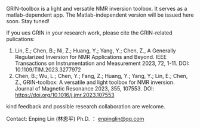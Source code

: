 



GRIN-toolbox is a light and versatile NMR inversion toolbox. It serves as a matlab-dependent app. The Matlab-independent version will be issued here soon. Stay tuned!   

If you ues GRIN in your research work, please cite the GRIN-related pulications:
1.	Lin, E.;  Chen, B.;  Ni, Z.;  Huang, Y.;  Yang, Y.; Chen, Z., A Generally Regularized Inversion for NMR Applications and Beyond. IEEE Transactions on Instrumentation and Measurement 2023, 72, 1-11. DOI: 10.1109/TIM.2023.3277972
2.	Chen, B.;  Wu, L.;  Chen, Y.;  Fang, Z.;  Huang, Y.;  Yang, Y.;  Lin, E.; Chen, Z., GRIN-toolbox: A versatile and light toolbox for NMR inversion. Journal of Magnetic Resonance 2023, 355, 107553. DOI: https://doi.org/10.1016/j.jmr.2023.107553

kind feedback and possible research collaboration are welcome.  

Contact: Enping Lin (林恩平) Ph.D. ： enpinglin@qq.com
